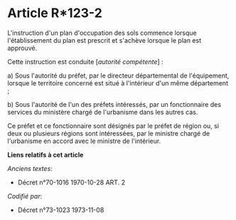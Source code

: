 # Article R*123-2

L'instruction d'un plan d'occupation des sols commence lorsque l'établissement du plan est prescrit et s'achève lorsque le
plan est approuvé.

Cette instruction est conduite [*autorité compétente*] :

a) Sous l'autorité du préfet, par le directeur départemental de l'équipement, lorsque le territoire concerné est situé à
l'intérieur d'un même département ;

b) Sous l'autorité de l'un des préfets intéressés, par un fonctionnaire des services du ministère chargé de l'urbanisme dans
les autres cas.

Ce préfet et ce fonctionnaire sont désignés par le préfet de région ou, si deux ou plusieurs régions sont intéressées, par le
ministre chargé de l'urbanisme en accord avec le ministre de l'intérieur.

**Liens relatifs à cet article**

_Anciens textes_:

  - Décret n°70-1016 1970-10-28 ART. 2

_Codifié par_:

  - Décret n°73-1023 1973-11-08
